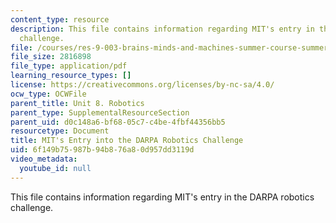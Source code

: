 ```yaml
---
content_type: resource
description: This file contains information regarding MIT's entry in the DARPA robotics
  challenge.
file: /courses/res-9-003-brains-minds-and-machines-summer-course-summer-2015/6f149b75987b94b876a80d957dd3119d_MITRES_9_003SUM15_Lec8-1.pdf
file_size: 2816898
file_type: application/pdf
learning_resource_types: []
license: https://creativecommons.org/licenses/by-nc-sa/4.0/
ocw_type: OCWFile
parent_title: Unit 8. Robotics
parent_type: SupplementalResourceSection
parent_uid: d0c148a6-bf68-05c7-c4be-4fbf44356bb5
resourcetype: Document
title: MIT's Entry into the DARPA Robotics Challenge
uid: 6f149b75-987b-94b8-76a8-0d957dd3119d
video_metadata:
  youtube_id: null
---
```

This file contains information regarding MIT's entry in the DARPA robotics challenge.